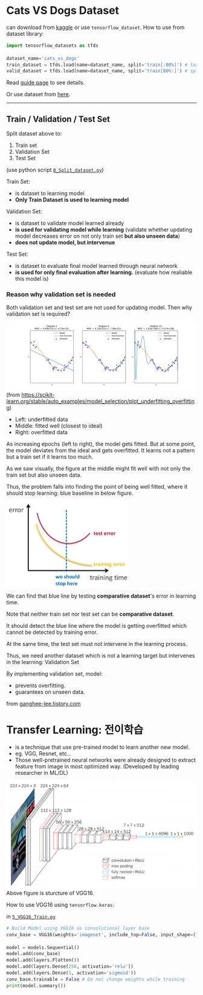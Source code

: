 # Cats VS Dogs Dataset

can download from [kaggle](https://www.kaggle.com/c/dogs-vs-cats/data)
or use ```tensorflow_dataset```. How to use from dataset library:

```python
import tensorflow_datasets as tfds

dataset_name='cats_vs_dogs'
train_dataset = tfds.load(name=dataset_name, split='train[:80%]') # load with split
valid_dataset = tfds.load(name=dataset_name, split='train[80%:]') # split to train and valid set.
```

Read [guide page](https://www.tensorflow.org/datasets/overview) to see details.

Or use dataset from [here](https://www.microsoft.com/en-us/download/details.aspx?id=54765).

---

## Train / Validation / Test Set

Split dataset above to:

1. Train set
2. Validation Set
3. Test Set

(use python script [```0_Split_dataset.py```](0_Split_dataset.py))

Train Set:
* is dataset to learning model
* **Only Train Dataset is used to learning model**

Validation Set:
* is dataset to validate model learned already
* **is used for validating model while learning** (validate whether updating model decreases error on not only train set **but also unseen data**)
* **does not update model, but intervenue**

Test Set:
* is dataset to evaluate final model learned through neural network
* **is used for only final evaluation after learning.** (evaluate how realiable this model is)

### Reason why validation set is needed
Both validation set and test set are not used for updating model. Then why validation set is required?

![under_over_fitting1.png](under_over_fitting1.png)
(from https://scikit-learn.org/stable/auto_examples/model_selection/plot_underfitting_overfitting)

* Left: underfitted data
* Middle: fitted well (closest to ideal)
* Right: overfitted data

As increasing epochs (left to right), the model gets fitted. But at some point, the model deviates from the ideal and gets overfitted. It learns not a pattern but a train set if it learns too much.

As we saw visually, the figure at the middle might fit well with not only the train set but also unseen data.

Thus, the problem falls into finding the point of being well fitted, where it should stop learning: blue baseline in below figure.

![under_over_fitting2.png](under_over_fitting2.png)

We can find that blue line by testing **comparative dataset**'s error in learning time.

Note that neither train set nor test set can be **comparative dataset**.

It should detect the blue line where the model is getting overfitted which cannot be detected by training error.

At the same time, the test set must not intervene in the learning process.

Thus, we need another dataset which is not a learning target but intervenes in the learning: Validation Set

By implementing validation set, model:
* prevents overfitting.
* guarantees on unseen data.

from [ganghee-lee.tistory.com](https://ganghee-lee.tistory.com/38)

# Transfer Learning: 전이학습
* is a technique that use pre-trained model to learn another new model.
* eg. VGG, Resnet, etc...
* Those well-pretrained neural networks were already designed to extract feature from image in most optimized way. (Developed by leading researcher in ML/DL)

![VGG16_structure.png](VGG16_structure.png)
Above figure is sturcture of VGG16.

How to use VGG16 using ```tensorflow.keras```:

in [```5_VGG16_Train.py```](5_VGG16_Train.py)
```python
# Build Model using VGG16 as convolutional layer base
conv_base = VGG16(weights='imagenet', include_top=False, input_shape=(150, 150, 3))

model = models.Sequential()
model.add(conv_base)
model.add(layers.Flatten())
model.add(layers.Dense(256, activation='relu'))
model.add(layers.Dense(1, activation='sigmoid'))
conv_base.trainable = False # Do not change weights while training
print(model.summary())
```